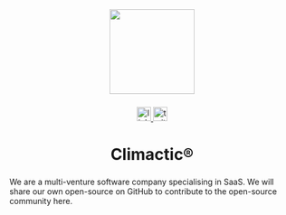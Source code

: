 <div align="center">
  <img height="150" src="https://avatars.githubusercontent.com/u/67541847?s=200&v=4"  />
</div>

###

<div align="center">
  <a href="http://go.climactic.co/linkedin" target="_blank">
    <img src="https://img.shields.io/static/v1?message=LinkedIn&logo=linkedin&label=&color=0077B5&logoColor=white&labelColor=&style=for-the-badge" height="25" alt="linkedin logo"  />
  </a>
  <a href="http://go.climactic.co/twitter" target="_blank">
    <img src="https://img.shields.io/static/v1?message=Twitter&logo=twitter&label=&color=1DA1F2&logoColor=white&labelColor=&style=for-the-badge" height="25" alt="twitter logo"  />
  </a>
</div>

###

<h1 align="center">Climactic®</h1>

###

<p align="left">We are a multi-venture software company specialising in SaaS. We will share our own open-source on GitHub to contribute to the open-source community here.</p>

###
